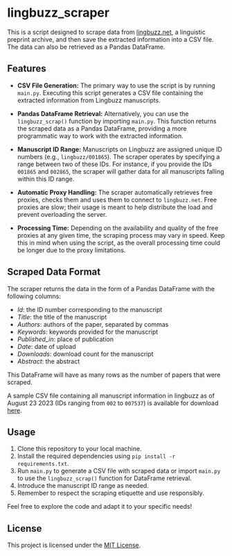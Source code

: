 # lingbuzz_scraper
This is a script designed to scrape data from [lingbuzz.net](https://ling.auf.net/), a linguistic preprint archive, and then save the extracted information into a CSV file. The data can also be retrieved as a Pandas DataFrame.

## Features

- **CSV File Generation:** The primary way to use the script is by running `main.py`. Executing this script generates a CSV file containing the extracted information from Lingbuzz manuscripts.

- **Pandas DataFrame Retrieval:** Alternatively, you can use the `lingbuzz_scrap()` function by importing `main.py`. This function returns the scraped data as a Pandas DataFrame, providing a more programmatic way to work with the extracted information.

- **Manuscript ID Range:** Manuscripts on Lingbuzz are assigned unique ID numbers (e.g., `lingbuzz/001865`). The scraper operates by specifying a range between two of these IDs. For instance, if you provide the IDs `001865` and `002865`, the scraper will gather data for all manuscripts falling within this ID range.

- **Automatic Proxy Handling:** The scraper automatically retrieves free proxies, checks them and uses them to connect to `lingbuzz.net`. Free proxies are slow; their usage is meant to help distribute the load and prevent overloading the server.

- **Processing Time:** Depending on the availability and quality of the free proxies at any given time, the scraping process may vary in speed. Keep this in mind when using the script, as the overall processing time could be longer due to the proxy limitations.

## Scraped Data Format

The scraper returns the data in the form of a Pandas DataFrame with the following columns:

- *Id*: the ID number corresponding to the manuscript
- *Title*: the title of the manuscript
- *Authors*: authors of the paper, separated by commas
- *Keywords*: keywords provided for the manuscript
- *Published_in*: place of publication
- *Date*: date of upload
- *Downloads*: download count for the manuscript
- *Abstract*: the abstract

This DataFrame will have as many rows as the number of papers that were scraped.

A sample CSV file containing all manuscript information in lingbuzz as of August 23 2023 (IDs ranging from `002` to `007537`) is available for download [here](https://github.com/cmunozperez/lingbuzz_scraper/blob/master/lingbuzz%20Aug_23_2023/lingbuzz_002_007537.csv).

## Usage

1. Clone this repository to your local machine.
2. Install the required dependencies using `pip install -r requirements.txt`.
3. Run `main.py` to generate a CSV file with scraped data or import `main.py` to use the `lingbuzz_scrap()` function for DataFrame retrieval.
4. Introduce the manuscript ID range as needed.
5. Remember to respect the scraping etiquette and use responsibly.

Feel free to explore the code and adapt it to your specific needs!

## License

This project is licensed under the [MIT License](license.MD).
